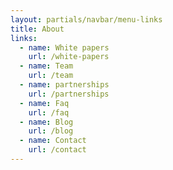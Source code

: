 ```yaml
---
layout: partials/navbar/menu-links
title: About
links:
  - name: White papers
    url: /white-papers
  - name: Team
    url: /team
  - name: partnerships
    url: /partnerships
  - name: Faq
    url: /faq
  - name: Blog
    url: /blog
  - name: Contact
    url: /contact
---
```


